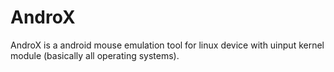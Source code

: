 # AndroX
AndroX is a android mouse emulation tool for linux device with uinput kernel module (basically all operating systems).

